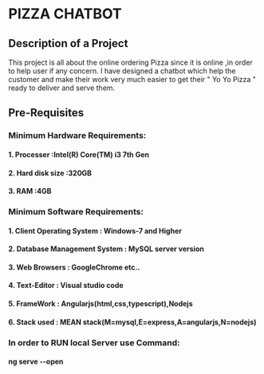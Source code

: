 # PIZZA CHATBOT

## Description of a Project

This project is all about the online ordering Pizza since it is online ,in order to help user if any concern. I have designed a chatbot which help the customer and make their work very much easier to get their " Yo Yo Pizza " ready to deliver and serve them.

## Pre-Requisites

### Minimum Hardware Requirements:

#### 1. Processer              :Intel(R) Core(TM) i3 7th Gen
#### 2. Hard disk size         :320GB
#### 3. RAM                    :4GB

### Minimum Software Requirements:

#### 1. Client Operating System            : Windows-7 and Higher
#### 2. Database Management System         : MySQL server version
#### 3. Web Browsers                       : GoogleChrome etc..
#### 4. Text-Editor                        : Visual studio code 
#### 5. FrameWork                          : Angularjs(html,css,typescript),Nodejs
#### 6. Stack used                         : MEAN stack(M=mysql,E=express,A=angularjs,N=nodejs)

### In order to RUN local Server use Command:
  
  #### ng serve --open








